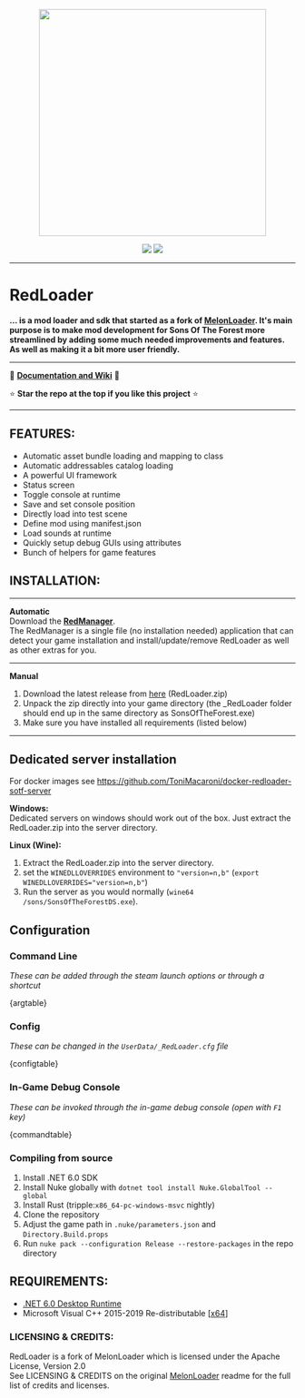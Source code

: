 
<p align="center">
  <a href="#"><img src="https://raw.githubusercontent.com/ToniMacaroni/SonsModLoader/master/Resources/redlogo.png" width="400"></a>
</p>

<p align="center">
	<a href="https://github.com/ToniMacaroni/RedLoader/releases/latest"><img src="https://img.shields.io/github/downloads/ToniMacaroni/SaberFactory/total?label=downloads&style=for-the-badge"></a>
	<a href="https://github.com/ToniMacaroni/RedLoader/releases/latest"><img src="https://img.shields.io/github/v/release/ToniMacaroni/SonsModLoader?label=latest&style=for-the-badge"></a>
</p>

---

<!-- <p>
	<h3 align="center"><a href="https://github.com/LavaGang/MelonLoader">Original Melonloader Repo</a></h3>
</p> -->

# RedLoader
**... is a mod loader and sdk that started as a fork of [MelonLoader](https://github.com/LavaGang/MelonLoader).
It's main purpose is to make mod development for Sons Of The Forest more streamlined by adding some much needed improvements and features.
As well as making it a bit more user friendly.**

---

:orange_book: **[Documentation and Wiki](https://tonimacaroni.github.io/RedLoader/)** :orange_book:

:star: **Star the repo at the top if you like this project** :star:

---

## FEATURES:
- Automatic asset bundle loading and mapping to class
- Automatic addressables catalog loading
- A powerful UI framework
- Status screen
- Toggle console at runtime
- Save and set console position
- Directly load into test scene
- Define mod using manifest.json
- Load sounds at runtime
- Quickly setup debug GUIs using attributes
- Bunch of helpers for game features

## INSTALLATION:
___
**Automatic**  
Download the **[RedManager](https://github.com/ToniMacaroni/RedManager)**.  
The RedManager is a single file (no installation needed) application that can detect your game installation
and install/update/remove RedLoader as well as other extras for you.
___

**Manual**
1. Download the latest release from [here](https://github.com/ToniMacaroni/RedLoader/releases/latest) (RedLoader.zip)
2. Unpack the zip directly into your game directory (the _RedLoader folder should end up in the same directory as SonsOfTheForest.exe)
3. Make sure you have installed all requirements (listed below)
___

## Dedicated server installation
For docker images see https://github.com/ToniMacaroni/docker-redloader-sotf-server

**Windows:**  
Dedicated servers on windows should work out of the box. Just extract the RedLoader.zip into the server directory.

**Linux (Wine):**
1. Extract the RedLoader.zip into the server directory.
2. set the `WINEDLLOVERRIDES` environment to `"version=n,b"` (`export WINEDLLOVERRIDES="version=n,b"`)
3. Run the server as you would normally (`wine64 /sons/SonsOfTheForestDS.exe`).

## Configuration
### Command Line
*These can be added through the steam launch options or through a shortcut*

{argtable}

### Config
*These can be changed in the `UserData/_RedLoader.cfg` file*

{configtable}

### In-Game Debug Console
*These can be invoked through the in-game debug console (open with `F1` key)*

{commandtable}

### Compiling from source
1. Install .NET 6.0 SDK
2. Install Nuke globally with `dotnet tool install Nuke.GlobalTool --global`
3. Install Rust (tripple:`x86_64-pc-windows-msvc` nightly)
4. Clone the repository
5. Adjust the game path in `.nuke/parameters.json` and `Directory.Build.props`
6. Run `nuke pack --configuration Release --restore-packages` in the repo directory

## REQUIREMENTS:

- [.NET 6.0 Desktop Runtime](https://dotnet.microsoft.com/en-us/download/dotnet/6.0#runtime-6.0.15)
- Microsoft Visual C++ 2015-2019 Re-distributable [[x64](https://aka.ms/vs/16/release/vc_redist.x64.exe)]

### LICENSING & CREDITS:

RedLoader is a fork of MelonLoader which is licensed under the Apache License, Version 2.0   
See LICENSING & CREDITS on the original [MelonLoader](https://github.com/LavaGang/MelonLoader) readme for the full list of credits and licenses.
